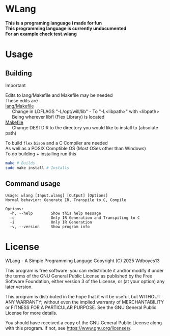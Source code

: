 # WLang
__This is a programing language i made for fun__  
__This programming language is currently undocumented__  
__For an example check test.wlang__

# Usage
## Building
>[!IMPORTANT]
> Edits to lang/Makefile and Makefile may be needed  
> These edits are  
> [lang/Makefile](/lang/Makefile)  
>&emsp;&ensp;Change in LDFLAGS "-L/opt/will/lib" - To "-L\<libpath\>" with \<libpath\>  
>&emsp;&ensp;Being wherever libfl (Flex Library) is located  
> [Makefile](/Makefile)  
>&emsp;&ensp;Change DESTDIR to the directory you would like to install to (absolute path)   
   
To build `flex` `bison` and a C Compiler are needed  
As well as a POSIX Comptible OS (Most OSes other than Windows)  
To do building + installing run this   
```sh
make # Builds
sudo make install # Installs
```  

## Command usage  
```
Usage: wlang [Input.wlang] [Output] [Options]
Normal behavior: Generate IR, Transpile to C, Compile

Options:
  -h, --help        Show this help message
  -c                Only IR Generation and Transpiling to C
  -i                Only IR Generation
  -v, --version     Show program info
```

# License
WLang - A Simple Programming Languge
Copyright (C) 2025  Wdboyes13

This program is free software: you can redistribute it and/or modify
it under the terms of the GNU General Public License as published by
the Free Software Foundation, either version 3 of the License, or
(at your option) any later version.

This program is distributed in the hope that it will be useful,
but WITHOUT ANY WARRANTY; without even the implied warranty of
MERCHANTABILITY or FITNESS FOR A PARTICULAR PURPOSE.  See the
GNU General Public License for more details.

You should have received a copy of the GNU General Public License
along with this program.  If not, see <https://www.gnu.org/licenses/>.